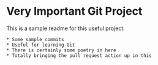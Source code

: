 # Very Important Git Project

This is a sample readme for this useful project.

    * Some sample commits   
    * Useful for learning Git       
    * There is certainly some poetry in here
    * Totally bringing the pull request action up in this
